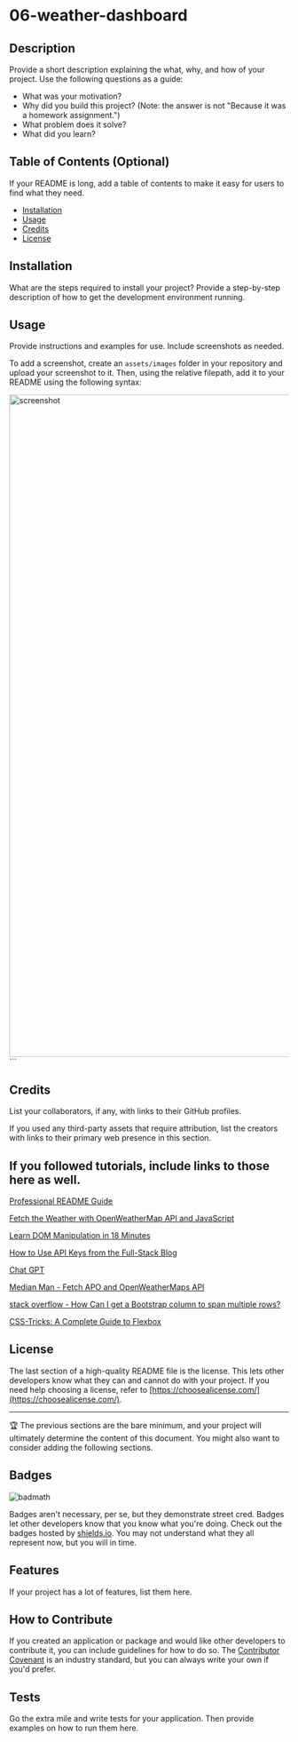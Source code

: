 # 06-weather-dashboard

## Description

Provide a short description explaining the what, why, and how of your project. Use the following questions as a guide:

- What was your motivation?
- Why did you build this project? (Note: the answer is not "Because it was a homework assignment.")
- What problem does it solve?
- What did you learn?

## Table of Contents (Optional)

If your README is long, add a table of contents to make it easy for users to find what they need.

- [Installation](#installation)
- [Usage](#usage)
- [Credits](#credits)
- [License](#license)

## Installation

What are the steps required to install your project? Provide a step-by-step description of how to get the development environment running.

## Usage

Provide instructions and examples for use. Include screenshots as needed.

To add a screenshot, create an `assets/images` folder in your repository and upload your screenshot to it. Then, using the relative filepath, add it to your README using the following syntax:

<img width="1193" alt="screenshot" src="https://github.com/aimeedarling/weather-dashboard/assets/127796444/4d16a214-404c-40bc-b43d-60f15eb7bbaa">
    ```

## Credits

List your collaborators, if any, with links to their GitHub profiles.

If you used any third-party assets that require attribution, list the creators with links to their primary web presence in this section.

If you followed tutorials, include links to those here as well.
-----------------
[Professional README Guide](https://coding-boot-camp.github.io/full-stack/github/professional-readme-guide)

[Fetch the Weather with OpenWeatherMap API and JavaScript](https://bithacker.dev/fetch-weather-openweathermap-api-javascript)

[Learn DOM Manipulation in 18 Minutes](https://www.youtube.com/watch?v=y17RuWkWdn8&ab_channel=WebDevSimplified) 

[How to Use API Keys from the Full-Stack Blog](https://coding-boot-camp.github.io/full-stack/apis/how-to-use-api-keys)

[Chat GPT](https://chat.openai.com/)

[Median Man - Fetch APO and OpenWeatherMaps API](https://www.youtube.com/watch?v=Mc1w6Q-nxzM&ab_channel=MedianMan)

[stack overflow - How Can I get a Bootstrap column to span multiple rows?](https://stackoverflow.com/questions/16390370/how-can-i-get-a-bootstrap-column-to-span-multiple-rows)

[CSS-Tricks: A Complete Guide to Flexbox](https://css-tricks.com/snippets/css/a-guide-to-flexbox/)


## License

The last section of a high-quality README file is the license. This lets other developers know what they can and cannot do with your project. If you need help choosing a license, refer to [https://choosealicense.com/](https://choosealicense.com/).

---

🏆 The previous sections are the bare minimum, and your project will ultimately determine the content of this document. You might also want to consider adding the following sections.

## Badges

![badmath](https://img.shields.io/github/languages/top/lernantino/badmath)

Badges aren't necessary, per se, but they demonstrate street cred. Badges let other developers know that you know what you're doing. Check out the badges hosted by [shields.io](https://shields.io/). You may not understand what they all represent now, but you will in time.

## Features

If your project has a lot of features, list them here.

## How to Contribute

If you created an application or package and would like other developers to contribute it, you can include guidelines for how to do so. The [Contributor Covenant](https://www.contributor-covenant.org/) is an industry standard, but you can always write your own if you'd prefer.

## Tests

Go the extra mile and write tests for your application. Then provide examples on how to run them here.
